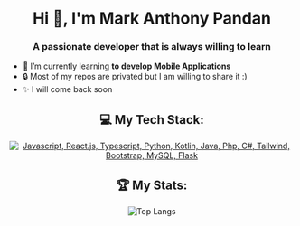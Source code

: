 <h1 align="center">Hi 👋, I'm Mark Anthony Pandan</h1>
<h3 align="center">A passionate developer that is always willing to learn</h3>

- 🌱 I’m currently learning **to develop Mobile Applications**
- 🔒 Most of my repos are privated but I am willing to share it :)
- ✨ I will come back soon

<div align="center">

## 💻 My Tech Stack:

[![Javascript, React.js, Typescript, Python, Kotlin, Java, Php, C#, Tailwind, Bootstrap, MySQL, Flask](https://skillicons.dev/icons?i=ts,react,js,py,kotlin,java,php,cs,tailwind,bootstrap,mysql,flask)](https://skillicons.dev)

## 🏆 My Stats:

![Top Langs](https://github-readme-stats.vercel.app/api/top-langs/?username=markpandan&langs_count=5&layout=donut&theme=dracula)

</div>


